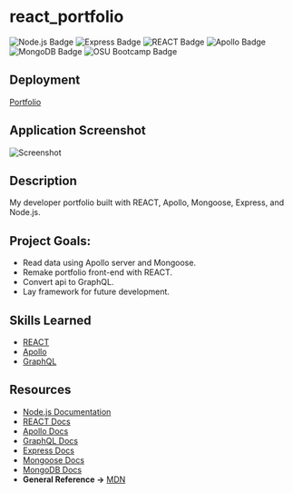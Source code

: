 # react_portfolio

![Node.js Badge](https://img.shields.io/badge/JavaScript-Node.js-green) ![Express Badge](https://img.shields.io/badge/Node.js-Express-green) ![REACT Badge](https://img.shields.io/badge/Framework-REACT-green) ![Apollo Badge](https://img.shields.io/badge/Server-Apollo-green) ![MongoDB Badge](https://img.shields.io/badge/DB-MongoDB-blue) ![OSU Bootcamp Badge](https://img.shields.io/badge/OSU-Bootcamp-red)

## Deployment
[Portfolio](https://ethanharsh.com)

## Application Screenshot

![Screenshot](public/screenshot.png)

## Description

My developer portfolio built with REACT, Apollo, Mongoose, Express, and Node.js.

## Project Goals:

- Read data using Apollo server and Mongoose.
- Remake portfolio front-end with REACT.
- Convert api to GraphQL.
- Lay framework for future development.

## Skills Learned

- [REACT](https://reactjs.org/)
- [Apollo](https://www.apollographql.com/)
- [GraphQL](https://graphql.org/)


## Resources

- [Node.js Documentation](https://nodejs.org/en/docs/)
- [REACT Docs](https://reactjs.org/docs/getting-started.html)
- [Apollo Docs](https://www.apollographql.com/docs/)
- [GraphQL Docs](https://graphql.org/learn/)
- [Express Docs](https://expressjs.com/en/guide/routing.html)
- [Mongoose Docs](https://mongoosejs.com/docs/api.html)
- [MongoDB Docs](https://docs.mongodb.com/guides/)
- **General Reference ->** [MDN](https://developer.mozilla.org/en-US/)

